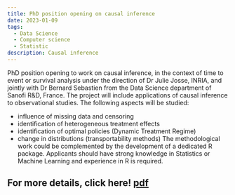 ```yaml
---
title: PhD position opening on causal inference
date: 2023-01-09
tags:
  - Data Science
  - Computer science
  - Statistic
description: Causal inference
---
```


PhD position opening to work on causal inference, in the context of time to
event or survival analysis under the direction of Dr Julie Josse, INRIA, and jointly with Dr Bernard
Sebastien from the Data Science department of Sanofi R&D, France. The project will include
applications of causal inference to observational studies. The following aspects will be studied:
- influence of missing data and censoring
- identification of heterogeneous treatment effects
- identification of optimal policies (Dynamic Treatment Regime)
- change in distributions (transportability methods)
The methodological work could be complemented by the development of a dedicated R package.
Applicants should have strong knowledge in Statistics or Machine Learning and experience in R is
required.

## For more details, click here! [pdf](../../../causal_inference.pdf)

